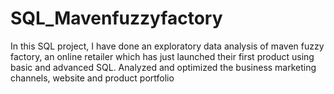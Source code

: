# SQL_Mavenfuzzyfactory
In this SQL project, I have done an exploratory data analysis of maven fuzzy factory, an online retailer which has just launched their first product using basic and advanced SQL. Analyzed and optimized the business marketing channels, website and product portfolio
